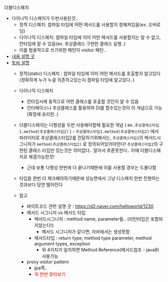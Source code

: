 더블디스패치

- 다이나믹 디스패치가 두번사용된것..
  - 정적 디스패치: 컴파일 타임에 어떤 메서드를 사용할지 정해져있음(ex. 오버로딩)
  - 다이나믹 디스패치: 컴파일 타임에 이미 어떤 메서드를 사용할지는 알 수 없고, 런타임에 알 수 있음(ex. 추상클래스 구현한 클래스 실행..)
  - 이를 범용적으로 쓰기위한 패턴이 visitor 패턴..
- [내용 설명 굿](https://alkhwa-113.tistory.com/entry/%EB%94%94%EC%8A%A4%ED%8C%A8%EC%B9%98-%EB%8B%A4%EC%9D%B4%EB%82%98%EB%AF%B9-%EB%94%94%EC%8A%A4%ED%8C%A8%EC%B9%98-%EB%8D%94%EB%B8%94-%EB%94%94%EC%8A%A4%ED%8C%A8%EC%B9%98)
- [토비 설명](https://www.youtube.com/watch?v=s-tXAHub6vg)
  - 정적(static) 디스패치 : 컴파일 타임에 이미 어떤 메서드를 호출할지 알고있다 (정확하게 누가 누굴 의존하고있는지 컴파일 타임에 알고있다..)
  - 다이나믹 디스패치
    - 런타임시에 동적으로 어떤 클래스를 호출할 것인지 알 수 있음
    - 인터페이스나 추상클래스를 활용하여 DI를 할수있는것이 이 개념으로 가능(확장에 유리한..)
  - 더블디스패치는 다형성을 두번 사용해야할때 필요한 개념 ( ex. `추상클래스타입1.method(추상클래스타입2)` )
        - `추상클래스타입1.method(추상클래스타입2)` 에서 파라미터로 추상클래스타입2를 전달하기위해서는, `추상클래스타입1`의 메서드시그니처가 `method(추상클래스타입2)` 로 정의되어있어야한다! `추상클래스타입2`의 구현된 클래스 타입만 있는것은 의미없다.. 알아서 추론못한다.. 이때 더블디스패치로 해결가능한것!
    - 근데 보통 다형성 한번에 다 끝나기때문에 이를 사용할 경우는 드물다함
  - 타입을 한번 더 체크해야하기때문에 성능면에서 그냥 디스패치 한번 진행하는것과보다 당연 떨어진다
  
  - 참고 
    - 바이트코드 관련 설명 굿 : https://d2.naver.com/helloworld/1230
    - 메서드 시그니처 vs 메서드 타입
      - 메서드시그니처 : method name, parameter들.. (리턴타입은 포함되지않는다!)
        - 메서드 시그니처가 같다면, 자바에서는 생성못함
      - 메서드타입 : return type, method type parameter, method argument types, exception
        - 위 4가지가 일치하면 Method Reference(메서드참조 - java8) 사용가능
    - proxy visitor pattern
      - jpa쪽..
      - <span style="color:red">꼭 한번 찾아보기</span>